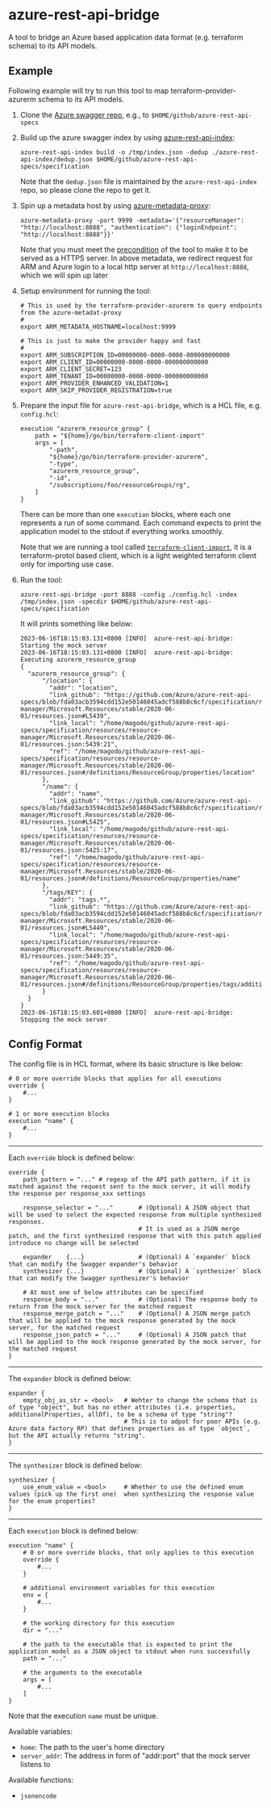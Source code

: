 # azure-rest-api-bridge

A tool to bridge an Azure based application data format (e.g. terraform schema) to its API models.

## Example

Following example will try to run this tool to map terraform-provider-azurerm schema to its API models.

1. Clone the [Azure swagger repo](https://github.com/azure/azure-rest-api-specs), e.g., to `$HOME/github/azure-rest-api-specs`
1. Build up the azure swagger index by using [azure-rest-api-index](https://github.com/magodo/azure-rest-api-index):
    ```shell
    azure-rest-api-index build -o /tmp/index.json -dedup ./azure-rest-api-index/dedup.json $HOME/github/azure-rest-api-specs/specification
    ```

    Note that the `dedup.json` file is maintained by the `azure-rest-api-index` repo, so please clone the repo to get it.

1. Spin up a metadata host by using [azure-metadata-proxy](https://github.com/magodo/azure-metadata-proxy):

    ```shell
    azure-metadata-proxy -port 9999 -metadata='{"resourceManager": "http://localhost:8888", "authentication": {"loginEndpoint": "http://localhost:8888"}}'
    ```

    Note that you must meet the [precondition](https://github.com/magodo/azure-metadata-proxy#precondition) of the tool to make it to be served as a HTTPS server. In above metadata, we redirect request for ARM and Azure login to a local http server at `http://localhost:8888`, which we will spin up later

1. Setup environment for running the tool:

    ```shell
    # This is used by the terraform-provider-azurerm to query endpoints from the azure-metadat-proxy
    #
    export ARM_METADATA_HOSTNAME=localhost:9999

    # This is just to make the provider happy and fast
    #
    export ARM_SUBSCRIPTION_ID=00000000-0000-0000-000000000000
    export ARM_CLIENT_ID=00000000-0000-0000-000000000000
    export ARM_CLIENT_SECRET=123
    export ARM_TENANT_ID=00000000-0000-0000-000000000000
    export ARM_PROVIDER_ENHANCED_VALIDATION=1
    export ARM_SKIP_PROVIDER_REGISTRATION=true
    ```

1. Prepare the input file for `azure-rest-api-bridge`, which is a HCL file, e.g. `config.hcl`:

    ```hcl
    execution "azurerm_resource_group" {
        path = "${home}/go/bin/terraform-client-import"
        args = [
            "-path", 
            "${home}/go/bin/terraform-provider-azurerm",
            "-type",
            "azurerm_resource_group",
            "-id",
            "/subscriptions/foo/resourceGroups/rg",
        ]
    }
    ```

    There can be more than one `execution` blocks, where each one represents a run of some command. Each command expects to print the application model to the stdout if everything works smoothly.

    Note that we are running a tool called [`terraform-client-import`](https://github.com/magodo/terraform-client-go/tree/main/cmd/terraform-client-import), it is a terraform-protol based client, which is a light weighted terraform client only for importing use case.

1. Run the tool:

    ```shell
    azure-rest-api-bridge -port 8888 -config ./config.hcl -index /tmp/index.json -specdir $HOME/github/azure-rest-api-specs/specification
    ```

    It will prints something like below:

    ```
    2023-06-16T18:15:03.131+0800 [INFO]  azure-rest-api-bridge: Starting the mock server
    2023-06-16T18:15:03.131+0800 [INFO]  azure-rest-api-bridge: Executing azurerm_resource_group
    {
      "azurerm_resource_group": {
          "/location": {
            "addr": "location",
            "link_github": "https://github.com/Azure/azure-rest-api-specs/blob/fda03acb3594cdd152e50146045adcf588b8c6cf/specification/resources/resource-manager/Microsoft.Resources/stable/2020-06-01/resources.json#L5439",
            "link_local": "/home/magodo/github/azure-rest-api-specs/specification/resources/resource-manager/Microsoft.Resources/stable/2020-06-01/resources.json:5439:21",
            "ref": "/home/magodo/github/azure-rest-api-specs/specification/resources/resource-manager/Microsoft.Resources/stable/2020-06-01/resources.json#/definitions/ResourceGroup/properties/location"
          },
          "/name": {
            "addr": "name",
            "link_github": "https://github.com/Azure/azure-rest-api-specs/blob/fda03acb3594cdd152e50146045adcf588b8c6cf/specification/resources/resource-manager/Microsoft.Resources/stable/2020-06-01/resources.json#L5425",
            "link_local": "/home/magodo/github/azure-rest-api-specs/specification/resources/resource-manager/Microsoft.Resources/stable/2020-06-01/resources.json:5425:17",
            "ref": "/home/magodo/github/azure-rest-api-specs/specification/resources/resource-manager/Microsoft.Resources/stable/2020-06-01/resources.json#/definitions/ResourceGroup/properties/name"
          },
          "/tags/KEY": {
            "addr": "tags.*",
            "link_github": "https://github.com/Azure/azure-rest-api-specs/blob/fda03acb3594cdd152e50146045adcf588b8c6cf/specification/resources/resource-manager/Microsoft.Resources/stable/2020-06-01/resources.json#L5449",
            "link_local": "/home/magodo/github/azure-rest-api-specs/specification/resources/resource-manager/Microsoft.Resources/stable/2020-06-01/resources.json:5449:35",
            "ref": "/home/magodo/github/azure-rest-api-specs/specification/resources/resource-manager/Microsoft.Resources/stable/2020-06-01/resources.json#/definitions/ResourceGroup/properties/tags/additionalProperties"
          }
      }
    }
    2023-06-16T18:15:03.601+0800 [INFO]  azure-rest-api-bridge: Stopping the mock server
    ```

## Config Format

The config file is in HCL format, where its basic structure is like below:

```hcl
# 0 or more override blocks that applies for all executions
override {
    #...
}

# 1 or more execution blocks
execution "name" {
    #...
}
```

---

Each `override` block is defined below:

```hcl
override {
    path_pattern = "..." # regexp of the API path pattern, if it is matched against the request sent to the mock server, it will modify the response per response_xxx settings

    response_selector = "..."       # (Optional) A JSON object that will be used to select the expected response from multiple synthesized responses.
                                    # It is used as a JSON merge patch, and the first synthesized response that with this patch applied introduce no change will be selected

    expander    {...}               # (Optional) A `expander` block that can modify the Swagger expander's behavior
    synthesizer {...}               # (Optional) A `synthesizer` block that can modify the Swagger synthesizer's behavior

    # At most one of below attributes can be specified
    response_body = "..."           # (Optional) The response body to return from the mock server for the matched request
    response_merge_patch = "..."    # (Optional) A JSON merge patch that will be applied to the mock response generated by the mock server, for the matched request
    response_json_patch = "..."     # (Optional) A JSON patch that will be applied to the mock response generated by the mock server, for the matched request
}
```

---

The `expander` block is defined below:

```hcl
expander {
    empty_obj_as_str = <bool>   # Wehter to change the schema that is of type "object", but has no other attributes (i.e. properties, additionalProperties, allOf), to be a schema of type "string"?
                                # This is to adpot for poor APIs (e.g. Azure data factory RP) that defines properties as of type `object`, but the API actually returns "string".
}
```

---

The `synthesizer` block is defined below:

```hcl
synthesizer {
    use_enum_value = <bool>     # Whether to use the defined enum values (pick up the first one)  when synthesizing the response value for the enum properties?
}
```

---

Each `execution` block is defined below:

```hcl
execution "name" {
    # 0 or more override blocks, that only applies to this execution
    override {
        #...
    }

    # additional environment variables for this execution
    env = {
        #...
    }

    # the working directory for this execution 
    dir = "..."

    # the path to the executable that is expected to print the application model as a JSON object to stdout when runs successfully 
    path = "..."

    # the arguments to the executable
    args = [
        #...
    ]
}
```

Note that the execution `name` must be unique.

Available variables:

- `home`: The path to the user's home directory
- `server_addr`: The address in form of "addr:port" that the mock server listens to 

Available functions:

- `jsonencode`
